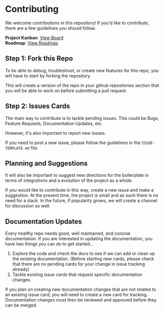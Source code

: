 # Contributing

We welcome contributions in this repository! If you'd like to contribute, there are a few guidelines you should follow.

**Project Kanban**: [View Board](https://github.com/jferragut/flask-microservices-boilerplate/projects/1)<br/>
**Roadmap**: [View Roadmap](https://github.com/jferragut/flask-microservices-boilerplate/issues/5)

## Step 1: Fork this Repo

To be able to debug, troubleshoot, or create new features for this repo, you will have to start by forking the repository.

This will create a version of the repo in your github repositories section that you will be able to work on before submitting a pull request.

## Step 2: Issues Cards

The main way to contribute is to tackle pending issues. This could be Bugs, Feature Requests, Documentation Updates, etc.

However, it's also important to report new issues.

If you need to post a new issue, please follow the guidelines in the `ISSUE-TEMPLATE.md` file.

## Planning and Suggestions

It will also be important to suggest new directions for the boilerplate in terms of integrations and a evolution of the project as a whole.

If you would like to contribute in this way, create a new issue and make a suggestion. At the present time, the project is small and as such there is no need for a slack. In the future, if popularity grows, we will create a channel for discussion as well.

## Documentation Updates

Every healthy repo needs good, well maintained, and concise documentation. If you are interested in updating the documentation, you have two things you can do to get started...

1. Explore the code and check the docs to see if we can add or clean up the existing documentation. (Before starting new cards, please check that there are no pending cards for your change in issue tracking already)
2. Tackle existing issue cards that request specific documentation changes.

If you plan on creating new documentation changes that are not related to an existing issue card, you will need to create a new card for tracking. Documentation changes must then be reviewed and approved before they can be merged.
